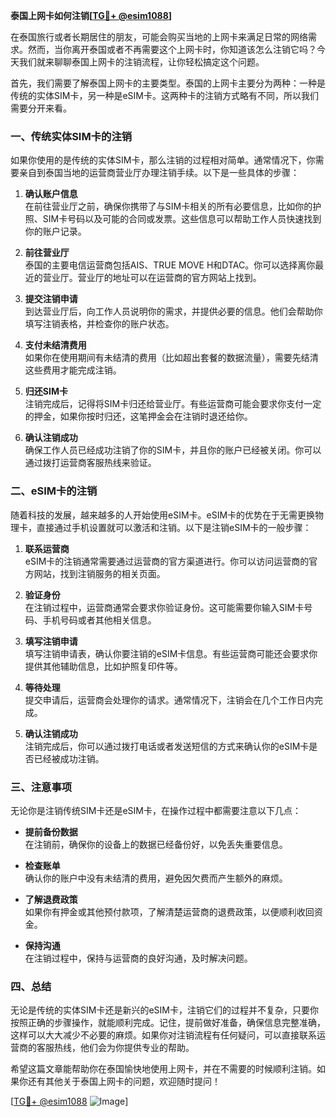 **泰国上网卡如何注销[[TG💪+ @esim1088](https://t.me/s/esim1088)]**

在泰国旅行或者长期居住的朋友，可能会购买当地的上网卡来满足日常的网络需求。然而，当你离开泰国或者不再需要这个上网卡时，你知道该怎么注销它吗？今天我们就来聊聊泰国上网卡的注销流程，让你轻松搞定这个问题。

首先，我们需要了解泰国上网卡的主要类型。泰国的上网卡主要分为两种：一种是传统的实体SIM卡，另一种是eSIM卡。这两种卡的注销方式略有不同，所以我们需要分开来看。

### 一、传统实体SIM卡的注销

如果你使用的是传统的实体SIM卡，那么注销的过程相对简单。通常情况下，你需要亲自到泰国当地的运营商营业厅办理注销手续。以下是一些具体的步骤：

1. **确认账户信息**  
   在前往营业厅之前，确保你携带了与SIM卡相关的所有必要信息，比如你的护照、SIM卡号码以及可能的合同或发票。这些信息可以帮助工作人员快速找到你的账户记录。

2. **前往营业厅**  
   泰国的主要电信运营商包括AIS、TRUE MOVE H和DTAC。你可以选择离你最近的营业厅。营业厅的地址可以在运营商的官方网站上找到。

3. **提交注销申请**  
   到达营业厅后，向工作人员说明你的需求，并提供必要的信息。他们会帮助你填写注销表格，并检查你的账户状态。

4. **支付未结清费用**  
   如果你在使用期间有未结清的费用（比如超出套餐的数据流量），需要先结清这些费用才能完成注销。

5. **归还SIM卡**  
   注销完成后，记得将SIM卡归还给营业厅。有些运营商可能会要求你支付一定的押金，如果你按时归还，这笔押金会在注销时退还给你。

6. **确认注销成功**  
   确保工作人员已经成功注销了你的SIM卡，并且你的账户已经被关闭。你可以通过拨打运营商客服热线来验证。

### 二、eSIM卡的注销

随着科技的发展，越来越多的人开始使用eSIM卡。eSIM卡的优势在于无需更换物理卡，直接通过手机设置就可以激活和注销。以下是注销eSIM卡的一般步骤：

1. **联系运营商**  
   eSIM卡的注销通常需要通过运营商的官方渠道进行。你可以访问运营商的官方网站，找到注销服务的相关页面。

2. **验证身份**  
   在注销过程中，运营商通常会要求你验证身份。这可能需要你输入SIM卡号码、手机号码或者其他相关信息。

3. **填写注销申请**  
   填写注销申请表，确认你要注销的eSIM卡信息。有些运营商可能还会要求你提供其他辅助信息，比如护照复印件等。

4. **等待处理**  
   提交申请后，运营商会处理你的请求。通常情况下，注销会在几个工作日内完成。

5. **确认注销成功**  
   注销完成后，你可以通过拨打电话或者发送短信的方式来确认你的eSIM卡是否已经被成功注销。

### 三、注意事项

无论你是注销传统SIM卡还是eSIM卡，在操作过程中都需要注意以下几点：

- **提前备份数据**  
  在注销前，确保你的设备上的数据已经备份好，以免丢失重要信息。

- **检查账单**  
  确认你的账户中没有未结清的费用，避免因欠费而产生额外的麻烦。

- **了解退费政策**  
  如果你有押金或其他预付款项，了解清楚运营商的退费政策，以便顺利收回资金。

- **保持沟通**  
  在注销过程中，保持与运营商的良好沟通，及时解决问题。

### 四、总结

无论是传统的实体SIM卡还是新兴的eSIM卡，注销它们的过程并不复杂，只要你按照正确的步骤操作，就能顺利完成。记住，提前做好准备，确保信息完整准确，这样可以大大减少不必要的麻烦。如果你对注销流程有任何疑问，可以直接联系运营商的客服热线，他们会为你提供专业的帮助。

希望这篇文章能帮助你在泰国愉快地使用上网卡，并在不需要的时候顺利注销。如果你还有其他关于泰国上网卡的问题，欢迎随时提问！

[[TG💪+ @esim1088](https://t.me/s/esim1088) ![Image](https://i.postimg.cc/4NQfJmqS/Snipaste-2025-05-13-00-14-12.png)]